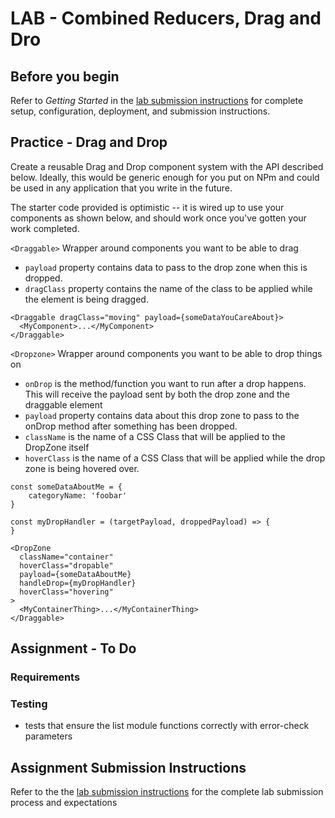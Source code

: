 # LAB - Combined Reducers, Drag and Dro

## Before you begin
Refer to *Getting Started*  in the [lab submission instructions](../../../reference/submission-instructions/labs/README.md) for complete setup, configuration, deployment, and submission instructions.

## Practice - Drag and Drop

Create a reusable Drag and Drop component system with the API described below. Ideally, this would be generic enough for you put on NPm and could be used in any application that you write in the future.

The starter code provided is optimistic -- it is wired up to use your components as shown below, and should work once you've gotten your work completed.

`<Draggable>` Wrapper around components you want to be able to drag

* `payload` property contains data to pass to the drop zone when this is dropped.
* `dragClass` property contains the name of the class to be applied while the element is being dragged.
```
<Draggable dragClass="moving" payload={someDataYouCareAbout}>
  <MyComponent>...</MyComponent>
</Draggable>
```

`<Dropzone>` Wrapper around components you want to be able to drop things on

* `onDrop` is the method/function you want to run after a drop happens. This will receive the payload sent by both the drop zone and the draggable element
* `payload` property contains data about this drop zone to pass to the onDrop method after something has been dropped.
* `className` is the name of a CSS Class that will be applied to the DropZone itself
* `hoverClass` is the name of a CSS Class that will be applied while the drop zone is being hovered over.

```
const someDataAboutMe = {
    categoryName: 'foobar'
}

const myDropHandler = (targetPayload, droppedPayload) => {
}

<DropZone 
  className="container" 
  hoverClass="dropable" 
  payload={someDataAboutMe}
  handleDrop={myDropHandler} 
  hoverClass="hovering"
>
  <MyContainerThing>...</MyContainerThing>
</Draggable>
```


## Assignment - To Do

### Requirements

### Testing
* tests that ensure the list module functions correctly with error-check parameters

## Assignment Submission Instructions
Refer to the the [lab submission instructions](../../../reference/submission-instructions/labs/README.md) for the complete lab submission process and expectations
